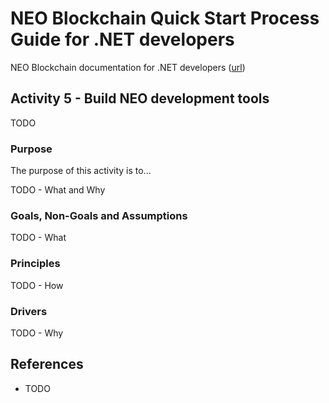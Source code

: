 # NEO Blockchain Quick Start Process Guide for .NET developers

NEO Blockchain documentation for .NET developers ([url](https://github.com/mwherman2000/neo-windocs/tree/master/windocs))

## Activity 5 - Build NEO development tools

TODO

### Purpose

The purpose of this activity is to...

TODO - What and Why

### Goals, Non-Goals and Assumptions

TODO - What

### Principles

TODO - How

### Drivers

TODO - Why

## References

* TODO
